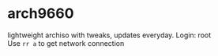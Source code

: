 # arch9660
lightweight archiso with tweaks, updates everyday. Login: root<br>
Use `rr a` to get network connection
